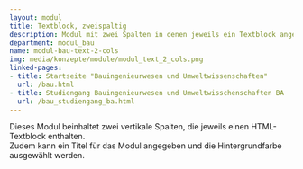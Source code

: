 ```yaml
---
layout: modul
title: Textblock, zweispaltig
description: Modul mit zwei Spalten in denen jeweils ein Textblock angezeigt wird.
department: modul_bau
name: modul-bau-text-2-cols
img: media/konzepte/module/modul_text_2_cols.png
linked-pages:
- title: Startseite "Bauingenieurwesen und Umweltwissenschaften"
  url: /bau.html
- title: Studiengang Bauingenieurwesen und Umweltwisschenschaften BA
  url: /bau_studiengang_ba.html
---
```


Dieses Modul beinhaltet zwei vertikale Spalten, die jeweils einen HTML-Textblock enthalten.<br />
Zudem kann ein Titel für das Modul angegeben und die Hintergrundfarbe ausgewählt werden.
